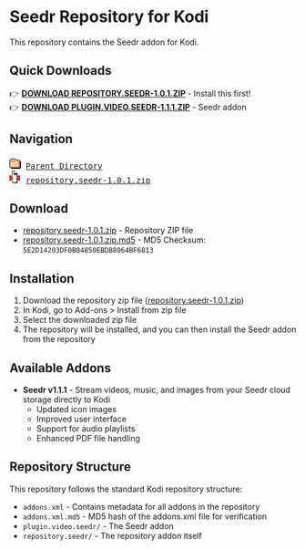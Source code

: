 # Seedr Repository for Kodi

This repository contains the Seedr addon for Kodi.

## Quick Downloads

👉 **[DOWNLOAD REPOSITORY.SEEDR-1.0.1.ZIP](repository.seedr-1.0.1.zip)** - Install this first!  
👉 **[DOWNLOAD PLUGIN.VIDEO.SEEDR-1.1.1.ZIP](../plugin.video.seedr-1.1.1.zip)** - Seedr addon

## Navigation

<pre>
<img src="../icons/folder.gif" alt="[DIR]"> <a href="../">Parent Directory</a>
<img src="../icons/compressed.gif" alt="[ZIP]"> <a href="repository.seedr-1.0.1.zip">repository.seedr-1.0.1.zip</a>
</pre>

## Download

- [repository.seedr-1.0.1.zip](../repository.seedr-1.0.1.zip) - Repository ZIP file
- [repository.seedr-1.0.1.zip.md5](../repository.seedr-1.0.1.zip.md5) - MD5 Checksum: `5E2D14203DF0B04850EBDB8064BF6813`

## Installation

1. Download the repository zip file ([repository.seedr-1.0.1.zip](../repository.seedr-1.0.1.zip))
2. In Kodi, go to Add-ons > Install from zip file
3. Select the downloaded zip file
4. The repository will be installed, and you can then install the Seedr addon from the repository

## Available Addons

- **Seedr v1.1.1** - Stream videos, music, and images from your Seedr cloud storage directly to Kodi
  - Updated icon images
  - Improved user interface
  - Support for audio playlists
  - Enhanced PDF file handling

## Repository Structure

This repository follows the standard Kodi repository structure:

- `addons.xml` - Contains metadata for all addons in the repository
- `addons.xml.md5` - MD5 hash of the addons.xml file for verification
- `plugin.video.seedr/` - The Seedr addon
- `repository.seedr/` - The repository addon itself
